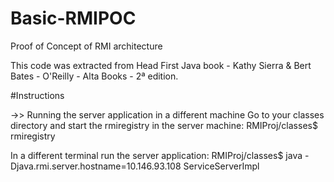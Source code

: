 # Basic-RMIPOC
Proof of Concept of RMI architecture

This code was extracted from Head First Java book - Kathy Sierra & Bert Bates - O'Reilly - Alta Books - 2ª edition.

#Instructions

->> Running the server application in a different machine
Go to your classes directory and start the rmiregistry in the server machine:
RMIProj/classes$ rmiregistry

In a different terminal run the server application:
RMIProj/classes$ java -Djava.rmi.server.hostname=10.146.93.108 ServiceServerImpl
